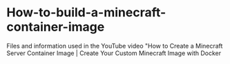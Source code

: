 # How-to-build-a-minecraft-container-image
Files and information used in the YouTube video "How to Create a Minecraft Server Container Image | Create Your Custom Minecraft Image with Docker
